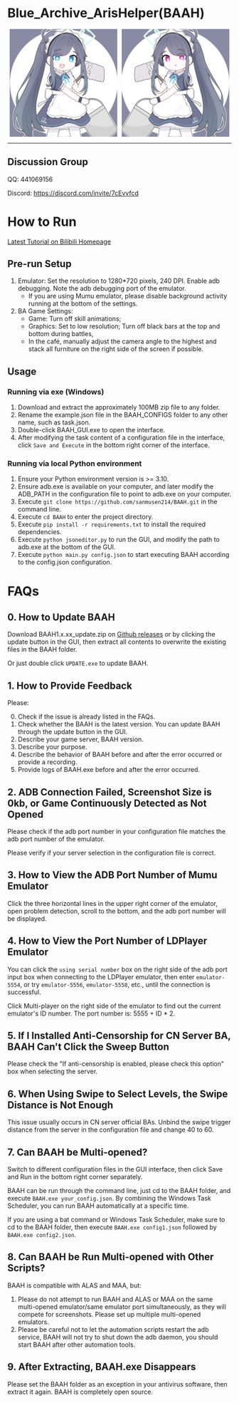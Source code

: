 # Blue_Archive_ArisHelper(BAAH)

<div style="display:flex;justify-content:space-around"><img src="../DATA/assets/aris.png" style="width:48%"/><img src="../DATA/assets/kei.png" style="width:48%"/></div>

---

## Discussion Group

QQ: 441069156

Discord: https://discord.com/invite/7cEvvfcd

# How to Run

[Latest Tutorial on Bilibili Homepage](https://space.bilibili.com/7331920?spm_id_from=333.1007.0.0)

## Pre-run Setup

1. Emulator: Set the resolution to 1280*720 pixels, 240 DPI. Enable adb debugging. Note the adb debugging port of the emulator.
   - If you are using Mumu emulator, please disable background activity running at the bottom of the settings.
2. BA Game Settings:
   - Game: Turn off skill animations;
   - Graphics: Set to low resolution; Turn off black bars at the top and bottom during battles,
   - In the café, manually adjust the camera angle to the highest and stack all furniture on the right side of the screen if possible.

## Usage

### Running via exe (Windows)

1. Download and extract the approximately 100MB zip file to any folder.
2. Rename the example.json file in the BAAH_CONFIGS folder to any other name, such as task.json.
3. Double-click BAAH_GUI.exe to open the interface.
4. After modifying the task content of a configuration file in the interface, click `Save and Execute` in the bottom right corner of the interface.

### Running via local Python environment

1. Ensure your Python environment version is >= 3.10.
2. Ensure adb.exe is available on your computer, and later modify the ADB_PATH in the configuration file to point to adb.exe on your computer.
3. Execute `git clone https://github.com/sanmusen214/BAAH.git` in the command line.
4. Execute `cd BAAH` to enter the project directory.
5. Execute `pip install -r requirements.txt` to install the required dependencies.
6. Execute `python jsoneditor.py` to run the GUI, and modify the path to adb.exe at the bottom of the GUI.
7. Execute `python main.py config.json` to start executing BAAH according to the config.json configuration.

# FAQs

## 0. How to Update BAAH

Download BAAH1.x.xx_update.zip on [Github releases](https://github.com/sanmusen214/BAAH/releases/) or by clicking the update button in the GUI, then extract all contents to overwrite the existing files in the BAAH folder.

Or just double click `UPDATE.exe` to update BAAH.

## 1. How to Provide Feedback

Please:

0. Check if the issue is already listed in the FAQs.
1. Check whether the BAAH is the latest version. You can update BAAH through the update button in the GUI.
2. Describe your game server, BAAH version.
3. Describe your purpose.
4. Describe the behavior of BAAH before and after the error occurred or provide a recording.
5. Provide logs of BAAH.exe before and after the error occurred.

## 2. ADB Connection Failed, Screenshot Size is 0kb, or Game Continuously Detected as Not Opened

Please check if the adb port number in your configuration file matches the adb port number of the emulator.

Please verify if your server selection in the configuration file is correct.

## 3. How to View the ADB Port Number of Mumu Emulator

Click the three horizontal lines in the upper right corner of the emulator, open problem detection, scroll to the bottom, and the adb port number will be displayed.

## 4. How to View the Port Number of LDPlayer Emulator

You can click the `using serial number` box on the right side of the adb port input box when connecting to the LDPlayer emulator, then enter `emulator-5554`, or try `emulator-5556`, `emulator-5558`, etc., until the connection is successful.

Click Multi-player on the right side of the emulator to find out the current emulator's ID number. The port number is: 5555 + ID * 2.

## 5. If I Installed Anti-Censorship for CN Server BA, BAAH Can't Click the Sweep Button

Please check the "If anti-censorship is enabled, please check this option" box when selecting the server.

## 6. When Using Swipe to Select Levels, the Swipe Distance is Not Enough

This issue usually occurs in CN server official BAs. Unbind the swipe trigger distance from the server in the configuration file and change 40 to 60.

## 7. Can BAAH be Multi-opened?

Switch to different configuration files in the GUI interface, then click Save and Run in the bottom right corner separately.

BAAH can be run through the command line, just cd to the BAAH folder, and execute `BAAH.exe your_config.json`. By combining the Windows Task Scheduler, you can run BAAH automatically at a specific time.

If you are using a bat command or Windows Task Scheduler, make sure to cd to the BAAH folder, then execute `BAAH.exe config1.json` followed by `BAAH.exe config2.json`.

## 8. Can BAAH be Run Multi-opened with Other Scripts?

BAAH is compatible with ALAS and MAA, but:

1. Please do not attempt to run BAAH and ALAS or MAA on the same multi-opened emulator/same emulator port simultaneously, as they will compete for screenshots. Please set up multiple multi-opened emulators.
2. Please be careful not to let the automation scripts restart the adb service, BAAH will not try to shut down the adb daemon, you should start BAAH after other automation tools.

## 9. After Extracting, BAAH.exe Disappears

Please set the BAAH folder as an exception in your antivirus software, then extract it again. BAAH is completely open source.
